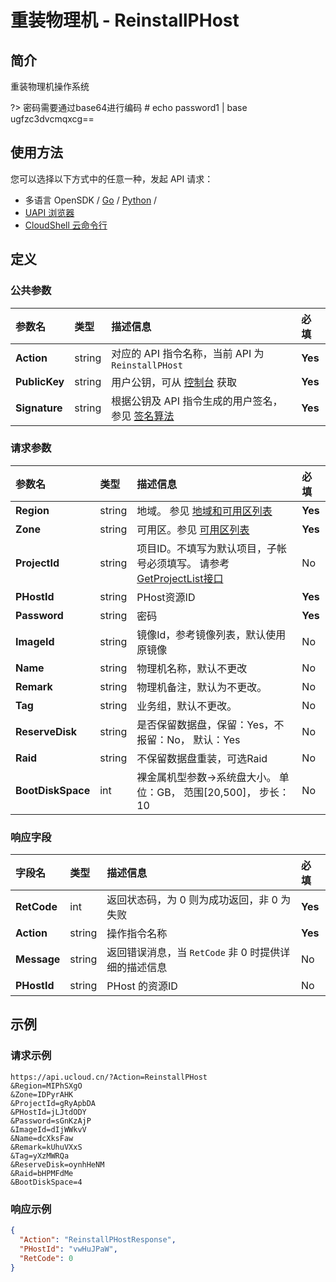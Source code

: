 # 重装物理机 - ReinstallPHost

## 简介

重装物理机操作系统

?> 密码需要通过base64进行编码 # echo password1 \| base ugfzc3dvcmqxcg==




## 使用方法

您可以选择以下方式中的任意一种，发起 API 请求：
- 多语言 OpenSDK / [Go](https://github.com/ucloud/ucloud-sdk-go) / [Python](https://github.com/ucloud/ucloud-sdk-python3) /
- [UAPI 浏览器](https://console.ucloud.cn/uapi/detail?id=ReinstallPHost)
- [CloudShell 云命令行](https://shell.ucloud.cn/)


## 定义

### 公共参数

| 参数名 | 类型 | 描述信息 | 必填 |
|:---|:---|:---|:---|
| **Action**     | string  | 对应的 API 指令名称，当前 API 为 `ReinstallPHost`                        | **Yes** |
| **PublicKey**  | string  | 用户公钥，可从 [控制台](https://console.ucloud.cn/uapi/apikey) 获取                                             | **Yes** |
| **Signature**  | string  | 根据公钥及 API 指令生成的用户签名，参见 [签名算法](api/summary/signature.md)  | **Yes** |

### 请求参数

| 参数名 | 类型 | 描述信息 | 必填 |
|:---|:---|:---|:---|
| **Region** | string | 地域。 参见 [地域和可用区列表](api/summary/regionlist) |**Yes**|
| **Zone** | string | 可用区。参见 [可用区列表](api/summary/regionlist) |**Yes**|
| **ProjectId** | string | 项目ID。不填写为默认项目，子帐号必须填写。 请参考[GetProjectList接口](api/summary/get_project_list) |No|
| **PHostId** | string | PHost资源ID |**Yes**|
| **Password** | string | 密码 |**Yes**|
| **ImageId** | string | 镜像Id，参考镜像列表，默认使用原镜像 |No|
| **Name** | string | 物理机名称，默认不更改 |No|
| **Remark** | string | 物理机备注，默认为不更改。 |No|
| **Tag** | string | 业务组，默认不更改。 |No|
| **ReserveDisk** | string | 是否保留数据盘，保留：Yes，不报留：No， 默认：Yes |No|
| **Raid** | string | 不保留数据盘重装，可选Raid |No|
| **BootDiskSpace** | int | 裸金属机型参数->系统盘大小。 单位：GB， 范围[20,500]， 步长：10 |No|

### 响应字段

| 字段名 | 类型 | 描述信息 | 必填 |
|:---|:---|:---|:---|
| **RetCode** | int | 返回状态码，为 0 则为成功返回，非 0 为失败 |**Yes**|
| **Action** | string | 操作指令名称 |**Yes**|
| **Message** | string | 返回错误消息，当 `RetCode` 非 0 时提供详细的描述信息 |No|
| **PHostId** | string | PHost 的资源ID |No|




## 示例

### 请求示例
    
```
https://api.ucloud.cn/?Action=ReinstallPHost
&Region=MIPhSXgO
&Zone=IDPyrAHK
&ProjectId=gRyApbDA
&PHostId=jLJtdODY
&Password=sGnKzAjP
&ImageId=dIjWWkvV
&Name=dcXksFaw
&Remark=kUhuVXxS
&Tag=yXzMWRQa
&ReserveDisk=oynhHeNM
&Raid=bHPMFdMe
&BootDiskSpace=4
```

### 响应示例
    
```json
{
  "Action": "ReinstallPHostResponse",
  "PHostId": "vwHuJPaW",
  "RetCode": 0
}
```





